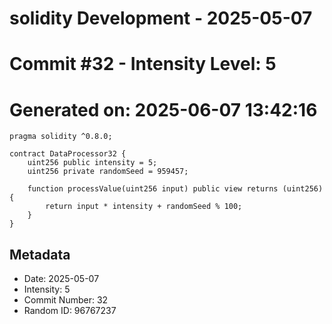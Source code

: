 ﻿# solidity Development - 2025-05-07
# Commit #32 - Intensity Level: 5
# Generated on: 2025-06-07 13:42:16
```solidity
pragma solidity ^0.8.0;

contract DataProcessor32 {
    uint256 public intensity = 5;
    uint256 private randomSeed = 959457;

    function processValue(uint256 input) public view returns (uint256) {
        return input * intensity + randomSeed % 100;
    }
}
```
## Metadata
- Date: 2025-05-07
- Intensity: 5
- Commit Number: 32
- Random ID: 96767237
